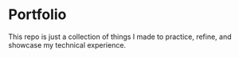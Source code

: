 # Portfolio

This repo is just a collection of things I made to practice, refine, and showcase my technical experience.